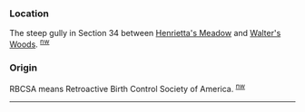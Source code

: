 
### Location

The steep gully in Section 34 between [Henrietta's Meadow](Henrietta's-Meadow) and [Walter's Woods](Walter's-Woods). <sup>[nw][]</sup>

### Origin

RBCSA means Retroactive Birth Control Society of America. <sup>[nw][]</sup>


---

[nw]: Names-Walt "Meany Names by Walter Little, 1984"
